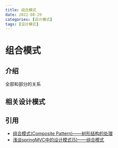```yaml
---
title: 组合模式
date: 2022-08-29
categories: [设计模式]
tags: [设计模式]
---
```

# 组合模式
## 介绍
全部和部分的关系

## 相关设计模式

## 引用

- [组合模式(Composite Pattern)——树形结构的处理](https://www.cnblogs.com/bytesfly/p/composite-pattern.html)
- [浅谈springMVC中的设计模式(5)——组合模式](https://blog.csdn.net/ljw761123096/article/details/79834854)